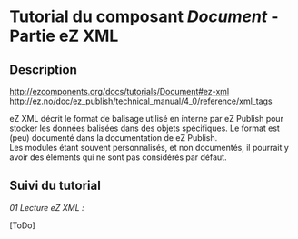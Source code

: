 Tutorial du composant _Document_ - Partie eZ XML
================================================

Description
-----------

http://ezcomponents.org/docs/tutorials/Document#ez-xml  
http://ez.no/doc/ez_publish/technical_manual/4_0/reference/xml_tags  

eZ XML décrit le format de balisage utilisé en interne par eZ Publish pour stocker les données balisées dans des objets spécifiques. Le format est (peu) documenté dans la documentation de eZ Publish.  
Les modules étant souvent personnalisés, et non documentés, il pourrait y avoir des éléments qui ne sont pas considérés par défaut.

Suivi du tutorial
-----------------

_01 Lecture eZ XML :_  

[ToDo]



